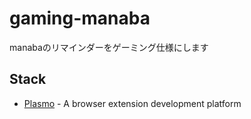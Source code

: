 # gaming-manaba

manabaのリマインダーをゲーミング仕様にします
## Stack

- [Plasmo](https://www.plasmo.com/) - A browser extension development platform

